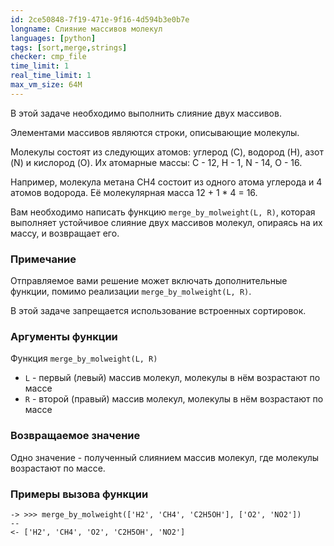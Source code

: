 ```yaml
---
id: 2ce50848-7f19-471e-9f16-4d594b3e0b7e
longname: Слияние массивов молекул
languages: [python]
tags: [sort,merge,strings]
checker: cmp_file
time_limit: 1
real_time_limit: 1
max_vm_size: 64M
---
```


В этой задаче необходимо выполнить слияние двух массивов.

Элементами массивов являются строки, описывающие молекулы.

Молекулы состоят из следующих атомов: углерод (C), водород (H), азот (N) и кислород (O).
Их атомарные массы: С - 12, H - 1, N - 14, O - 16.

Например, молекула метана CH4 состоит из одного атома углерода и 4 атомов водорода.
Её молекулярная масса 12 + 1 \* 4 = 16.

Вам необходимо написать функцию `merge_by_molweight(L, R)`, которая выполняет устойчивое слияние двух массивов молекул, опираясь на их массу, и возвращает его.

### Примечание

Отправляемое вами решение может включать дополнительные функции, помимо реализации `merge_by_molweight(L, R)`.

В этой задаче запрещается использование встроенных сортировок.

### Аргументы функции

Функция `merge_by_molweight(L, R)`

- `L` - первый (левый) массив молекул, молекулы в нём возрастают по массе
- `R` - второй (правый) массив молекул, молекулы в нём возрастают по массе

### Возвращаемое значение

Одно значение - полученный слиянием массив молекул, где молекулы возрастают по массе.

### Примеры вызова функции

```
-> >>> merge_by_molweight(['H2', 'CH4', 'C2H5OH'], ['O2', 'NO2'])
--
<- ['H2', 'CH4', 'O2', 'C2H5OH', 'NO2']
```
